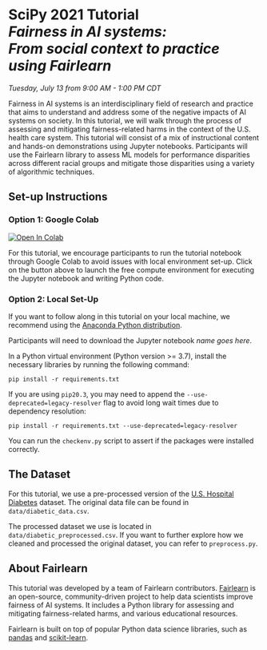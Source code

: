 # SciPy 2021 Tutorial<br>_Fairness in AI systems:<br>From social context to practice using Fairlearn_

_Tuesday, July 13 from 9:00 AM - 1:00 PM CDT_

Fairness in AI systems is an interdisciplinary field of research and practice that aims to understand and address some of the negative impacts of AI systems on society. In this tutorial, we will walk through the process of assessing and mitigating fairness-related harms in the context of the U.S. health care system. This tutorial will consist of a mix of instructional content and hands-on demonstrations using Jupyter notebooks. Participants will use the Fairlearn library to assess ML models for performance disparities across different racial groups and mitigate those disparities using a variety of algorithmic techniques.

## Set-up Instructions

### Option 1: Google Colab

[![Open In Colab](https://colab.research.google.com/assets/colab-badge.svg)](https://colab.research.google.com/drive/1HDiMzQ_P2NHT66OuAq1bBiBfCyNtCXlO)

For this tutorial, we encourage participants to run the tutorial notebook through Google Colab to avoid issues with local environment set-up. Click on the button above to launch the free compute environment for executing the Jupyter notebook and writing Python code. 


### Option 2: Local Set-Up

If you want to follow along in this tutorial on your local machine, we recommend using the [Anaconda Python distribution](https://www.anaconda.com/products/individual).

Participants will need to download the Jupyter notebook _name goes here_.

In a Python virtual environment (Python version >= 3.7), install the necessary libraries by running the following command:

```
pip install -r requirements.txt
```

If you are using `pip20.3`, you may need to append the `--use-deprecated=legacy-resolver` flag to avoid long wait times due to dependency resolution:

```
pip install -r requirements.txt --use-deprecated=legacy-resolver
```

You can run the `checkenv.py` script to assert if the packages were installed correctly.

## The Dataset

For this tutorial, we use a pre-processed version of the [U.S. Hospital Diabetes](https://archive.ics.uci.edu/ml/datasets/Diabetes+130-US+hospitals+for+years+1999-2008#) dataset. The original data file can be found in `data/diabetic_data.csv`. 

The processed dataset we use is located in `data/diabetic_preprocessed.csv`. If you want to further explore how we cleaned and processed the original dataset, you can refer to `preprocess.py`.

## About Fairlearn

This tutorial was developed by a team of Fairlearn contributors.
[Fairlearn](www.fairlearn.org) is an open-source, community-driven project to help data scientists improve fairness of AI systems. It includes a Python library for assessing and mitigating fairness-related harms, and various educational resources.

Fairlearn is built on top of popular Python data science libraries, such as [pandas](https://pandas.pydata.org/) and [scikit-learn](https://scikit-learn.org/stable/index.html).
